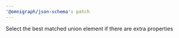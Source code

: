 ```yaml
---
'@omnigraph/json-schema': patch
---
```


Select the best matched union element if there are extra properties
